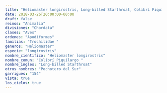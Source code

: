 ```yaml
---
title: "Heliomaster longirostris, Long-billed Starthroat, Colibrí Piquilargo "
date: 2018-03-26T20:00:00-00:00
draft: false
reinos: "Animalia"
divisiones: "Chordata"
clases: "Aves"
ordenes: "Apodiformes"
familias: "Trochilidae "
generos: "Heliomaster"
especie: "longirostris"
nombre_cientifico: "Heliomaster longirostris"
nombre_comun: "Colibrí Piquilargo "
nombre_ingles: "Long-billed Starthroat"
otros_nombres: "Pochotero del Sur"
garrigues: "154"
vista: true
los_cielos: true
---
```

